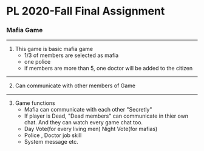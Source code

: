 # PL 2020-Fall Final Assignment

### Mafia Game
---
1. This game is basic mafia game
   - 1/3 of members are selected as mafia
   - one police
   - if members are more than 5, one doctor will be added to the citizen 
---
2. Can communicate with other members of Game
---
3. Game functions
   - Mafia can communicate with each other "Secretly"
   - If player is Dead, "Dead members" can communicate in thier own chat. And they can watch every game chat too.
   - Day Vote(for every living men) Night Vote(for mafias)
   - Police , Doctor job skill
   - System message etc.
    
  

